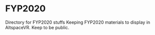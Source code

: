 # FYP2020
Directory for FYP2020 stuffs
Keeping FYP2020 materials to display in AltspaceVR. Keep to be public.
